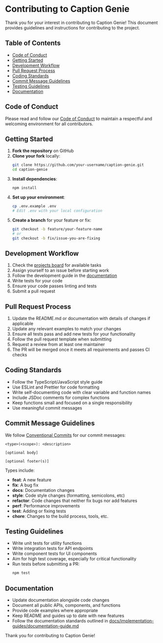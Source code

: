 # Contributing to Caption Genie

Thank you for your interest in contributing to Caption Genie! This document provides guidelines and instructions for contributing to the project.

## Table of Contents

- [Code of Conduct](#code-of-conduct)
- [Getting Started](#getting-started)
- [Development Workflow](#development-workflow)
- [Pull Request Process](#pull-request-process)
- [Coding Standards](#coding-standards)
- [Commit Message Guidelines](#commit-message-guidelines)
- [Testing Guidelines](#testing-guidelines)
- [Documentation](#documentation)

## Code of Conduct

Please read and follow our [Code of Conduct](CODE_OF_CONDUCT.md) to maintain a respectful and welcoming environment for all contributors.

## Getting Started

1. **Fork the repository** on GitHub
2. **Clone your fork** locally:
   ```bash
   git clone https://github.com/your-username/caption-genie.git
   cd caption-genie
   ```
3. **Install dependencies**:
   ```bash
   npm install
   ```
4. **Set up your environment**:
   ```bash
   cp .env.example .env
   # Edit .env with your local configuration
   ```
5. **Create a branch** for your feature or fix:
   ```bash
   git checkout -b feature/your-feature-name
   # or
   git checkout -b fix/issue-you-are-fixing
   ```

## Development Workflow

1. Check the [projects board](https://github.com/caption-genie/caption-genie/projects) for available tasks
2. Assign yourself to an issue before starting work
3. Follow the development guide in the [documentation](docs/development.md)
4. Write tests for your code
5. Ensure your code passes linting and tests
6. Submit a pull request

## Pull Request Process

1. Update the README.md or documentation with details of changes if applicable
2. Update any relevant examples to match your changes
3. Ensure all tests pass and add new tests for your functionality
4. Follow the pull request template when submitting
5. Request a review from at least one maintainer
6. The PR will be merged once it meets all requirements and passes CI checks

## Coding Standards

- Follow the TypeScript/JavaScript style guide
- Use ESLint and Prettier for code formatting
- Write self-documenting code with clear variable and function names
- Include JSDoc comments for complex functions
- Keep functions small and focused on a single responsibility
- Use meaningful commit messages

## Commit Message Guidelines

We follow [Conventional Commits](https://www.conventionalcommits.org/) for our commit messages:

```
<type>(<scope>): <description>

[optional body]

[optional footer(s)]
```

Types include:
- **feat**: A new feature
- **fix**: A bug fix
- **docs**: Documentation changes
- **style**: Code style changes (formatting, semicolons, etc)
- **refactor**: Code changes that neither fix bugs nor add features
- **perf**: Performance improvements
- **test**: Adding or fixing tests
- **chore**: Changes to the build process, tools, etc.

## Testing Guidelines

- Write unit tests for utility functions
- Write integration tests for API endpoints
- Write component tests for UI components
- Aim for high test coverage, especially for critical functionality
- Run tests before submitting a PR:
  ```bash
  npm test
  ```

## Documentation

- Update documentation alongside code changes
- Document all public APIs, components, and functions
- Provide code examples where appropriate
- Keep README and guides up to date with new features
- Follow the documentation standards outlined in [docs/implementation-guides/documentation-guide.md](docs/implementation-guides/documentation-guide.md)

Thank you for contributing to Caption Genie! 